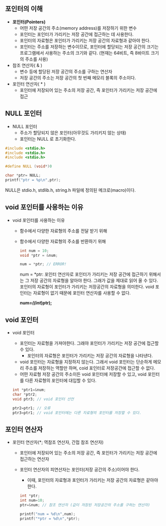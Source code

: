 ## 포인터의 이해

- **포인터(Pointers)**
    - 어떤 저장 공간의 주소(memory address)를 저장하기 위한 변수
    - 포인터는 포인터가 가리키는 저장 공간에 접근하는 데 사용한다.
    - 포인터의 자료형은 포인터가 가리키는 저장 공간의 자료형과 같아야 한다.
    - 포인터는 주소를 저장하는 변수이므로, 포인터에 할당되는 저장 공간의 크기는 프로그램에서 사용하는 주소의 크기와 같다. (현재는 64비트, 즉 8바이트 크기의 주소를 사용)
- 참조 연산자( & )
    - 변수 등에 할당된 저장 공간의 주소를 구하는 연산자
    - 저장 공간의 주소는 저장 공간의 첫 번째 메모리 블록의 주소이다.
- 포인터 연산자( * )
    - 포인터에 저장되어 있는 주소의 저장 공간, 즉 포인터가 가리키는 저장 공간에 접근

## NULL 포인터

- NULL 포인터
    - 주소가 할당되지 않은 포인터(아무것도 가리키지 않는 상태)
    - 포인터는 NULL 로 초기화한다.

```c
#include <stdio.h>
#include <stdio.h>
#include <stdio.h>

#define NULL (void*)0
```

```c
char *ptr= NULL;
printf("ptr = %p\n",ptr);
```

NULL은 stdio.h, stdlib.h, string.h 파일에 정의된 메크로(macro)이다.

## void 포인터를 사용하는 이유

- void 포인터를 사용하는 이유
    - 함수에서 다양한 자료형의 주소를 전달 받기 위해
    - 함수에서 다양한 자료형의 주소를 반환하기 위해
        
        ```c
        int num = 10;
        void *ptr = &num;
        
        num = *ptr; // ERROR!
        ```
        
        num = *ptr:  포인터 연산자로 포인터가 가리키는 저장 공간에 접근하기 위해서는 그 저장 공간의 자료형을 알아야 한다. 그래가 값을 제대로 읽어 올 수 있다. 포인터의 자료형이 포인터가 가리키는 저장공간의 자료형을 의미한다. void 포인터는 자료형이 없기 때문에 포인터 연산자를 사용할 수 없다.
        
        **num=*((int*)ptr);**
        

## void 포인터

- void 포인터
    - 포인터는 자료형을 가져야한다. 그래야 포인터가 가리키는 저장 공간에 접근할 수 있다.
        - 포인터의 자료형은 포인터가 가리키는 저장 공간의 자료형을 나타낸다.
    - void 포인터는 자료형을 지정하지 않는다. 그래서 void 포인터는 단순하게 메모리 주소를 저장하는 역할만 하며, coid 포인터로 저장공간에 접근할 수 없다.
    - 어떤 자료형 저장 공간의 주소이든 void 포인터에 저장할 수 있고, void 포인터를 다른 자료형의 포인터에 대입할 수 있다.
    
    ```c
    int *ptr1=&num;
    char *ptr2;
    void ptr3; // void 포인터 선언
    
    ptr2=ptr1; // 오류
    ptr3=ptr1; // void 포인터에는 다른 자료형의 포인터를 저장할 수 있다.
    ```
    

## 포인터 연산자

- 포인터 연산자(*; 역참조 연산자, 간접 참조 연산자)
    - 포인터에 저장되어 있는 주소의 저장 공간, 즉 포인터가 가리키는 저장 공간에 접근하는 연산자
    - 포인터 연산자의 피연산자는 포인터(저장 공간의 주소)이어야 한다.
        - 이때, 포인터의 자료형과 포인터가 가리키는 저장 공간의 자료형은 같아야 한다.
        
        ```c
        int *ptr;
        int num=10;
        ptr=&num; // 참조 연산자 (값이 저장된 저장공간의 주소를 구하는 연산자)
        
        printf("num = %d\n",num);
        printf("*ptr = %d\n",*ptr);
        ```